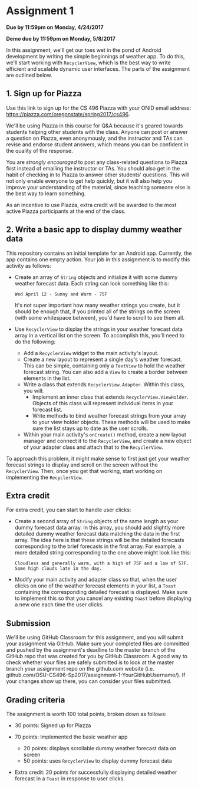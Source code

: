 # Assignment 1
**Due by 11:59pm on Monday, 4/24/2017**

**Demo due by 11:59pm on Monday, 5/8/2017**

In this assignment, we'll get our toes wet in the pond of Android development by writing the simple beginnings of weather app.  To do this, we'll start working with `RecyclerView`, which is the best way to write efficient and scalable dynamic user interfaces. The parts of the assignment are outlined below.

## 1. Sign up for Piazza

Use this link to sign up for the CS 496 Piazza with your ONID email address: https://piazza.com/oregonstate/spring2017/cs496.

We'll be using Piazza in this course for Q&A because it's geared towards students helping other students with the class.  Anyone can post or answer a question on Piazza, even anonymously, and the instructor and TAs can revise and endorse student answers, which means you can be confident in the quality of the response.

You are *strongly encouraged* to post any class-related questions to Piazza first instead of emailing the instructor or TAs.  You should also get in the habit of checking in to Piazza to answer other students' questions.  This will not only enable everyone to get help quickly, but it will also help you improve your understanding of the material, since teaching someone else is the best way to learn something.

As an incentive to use Piazza, extra credit will be awarded to the most active Piazza participants at the end of the class.

## 2. Write a basic app to display dummy weather data

This repository contains an initial template for an Android app.  Currently, the app contains one empty action.  Your job in this assignment is to modify this activity as follows:

  * Create an array of `String` objects and initialize it with some dummy weather forecast data.  Each string can look something like this:
    ```
    Wed April 12 - Sunny and Warm - 75F
    ```
    It's not super important how many weather strings you create, but it should be enough that, if you printed all of the strings on the screen (with some whitespace between), you'd have to scroll to see them all.

  * Use `RecyclerView` to display the strings in your weather forecast data array in a vertical list on the screen.  To accomplish this, you'll need to do the following:
    * Add a `RecyclerView` widget to the main activity's layout.
    * Create a new layout to represent a single day's weather forecast.  This can be simple, containing only a `TextView` to hold the weather forecast string.  You can also add a `View` to create a border between elements in the list.
    * Write a class that extends `RecyclerView.Adapter`.  Within this class, you will:
      * Implement an inner class that extends `RecyclerView.ViewHolder`.  Objects of this class will represent individual items in your forecast list.
      * Write methods to bind weather forecast strings from your array to your view holder objects.  These methods will be used to make sure the list stays up to date as the user scrolls.
    * Within your main activity's `onCreate()` method, create a new layout manager and connect it to the `RecyclerView`, and create a new object of your adapter class and attach that to the `RecyclerView`.

To approach this problem, it might make sense to first just get your weather forecast strings to display and scroll on the screen without the `RecyclerView`.  Then, once you get that working, start working on implementing the `RecyclerView`.

## Extra credit

For extra credit, you can start to handle user clicks:

  * Create a second array of `String` objects of the same length as your dummy forecast data array.  In this array, you should add slightly more detailed dummy weather forecast data matching the data in the first array.  The idea here is that these strings will be the detailed forecasts corresponding to the brief forecasts in the first array.  For example, a more detailed string corresponding to the one above might look like this:
    ```
    Cloudless and generally warm, with a high of 75F and a low of 57F.  Some high clouds late in the day.
    ```

  * Modify your main activity and adapter class so that, when the user clicks on one of the weather forecast elements in your list, a `Toast` containing the corresponding detailed forecast is displayed.  Make sure to implement this so that you cancel any existing `Toast` before displaying a new one each time the user clicks.

## Submission

We'll be using GitHub Classroom for this assignment, and you will submit your assignment via GitHub.  Make sure your completed files are committed and pushed by the assignment's deadline to the master branch of the GitHub repo that was created for you by GitHub Classroom.  A good way to check whether your files are safely submitted is to look at the master branch your assignment repo on the github.com website (i.e. github.com/OSU-CS496-Sp2017/assignment-1-YourGitHubUsername/). If your changes show up there, you can consider your files submitted.

## Grading criteria

The assignment is worth 100 total points, broken down as follows:

  * 30 points: Signed up for Piazza

  * 70 points: Implemented the basic weather app
    * 20 points: displays scrollable dummy weather forecast data on screen
    * 50 points: uses `RecyclerView` to display dummy forecast data

  * Extra credit: 20 points for successfully displaying detailed weather forecast in a `Toast` in response to user clicks.
